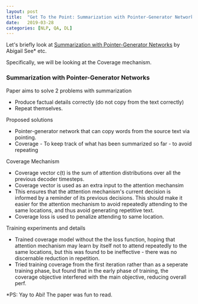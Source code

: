 ```yaml
---
layout: post
title:  "Get To the Point: Summarization with Pointer-Generator Networks"
date:   2019-03-28
categories: [NLP, QA, DL]
---
```


Let's briefly look at [Summarization with Pointer-Generator Networks](https://arxiv.org/abs/1704.04368) by Abigail See* etc.

Specifically, we will be looking at the Coverage mechanism.



### Summarization with Pointer-Generator Networks 

Paper aims to solve 2 problems with summarization
- Produce factual details correctly (do not copy from the text correctly)
- Repeat themselves.


Proposed solutions
- Pointer-generator network that can copy words from the source text via pointing.
- Coverage - To keep track of what has been summarized so far - to avoid repeating


Coverage Mechanism
- Coverage vector c(t) is the sum of attention distributions over all the previous decoder timesteps.
- Coverage vector is used as an extra input to the attention mechansim
- This ensures that the atttention mechanism's current decision is informed by a reminder of its previous decisions.
  This should make it easier for the attention mechanism to avoid repeatedly attending to the same locations, and
  thus avoid generating repetitive text.
- Coverage loss is used to penalize attending to same location.

Training experiments and details 
- Trained coverage model without the the loss function, hoping that attention mechanism may learn by itself not to
  attend repeatedly to the same locations, but this was found to be ineffective - there was no discernable reduction   in repetition.
- Tried training coverage from the first iteration rather than as a seperate training phase, but found that in the
  early phase of training, the coverage objective interfered with the main objective, reducing overall perf.



*PS: Yay to Abi! The paper was fun to read.